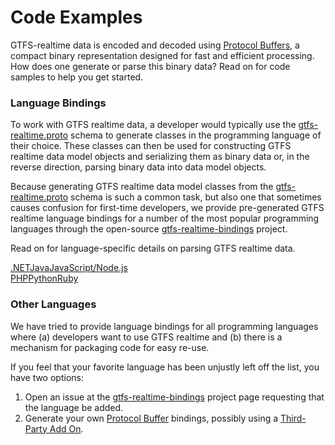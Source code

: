 # Code Examples

GTFS-realtime data is encoded and decoded using [Protocol Buffers](https://developers.google.com/protocol-buffers/), a compact binary representation designed for fast and efficient processing. How does one generate or parse this binary data? Read on for code samples to help you get started.

### Language Bindings
To work with GTFS realtime data, a developer would typically use the [gtfs-realtime.proto](../proto) schema to generate classes in the programming language of their choice. These classes can then be used for constructing GTFS realtime data model objects and serializing them as binary data or, in the reverse direction, parsing binary data into data model objects.

Because generating GTFS realtime data model classes from the [gtfs-realtime.proto](../proto)  schema is such a common task, but also one that sometimes causes confusion for first-time developers, we provide pre-generated GTFS realtime language bindings for a number of the most popular programming languages through the open-source [gtfs-realtime-bindings](https://github.com/google/gtfs-realtime-bindings) project.

Read on for language-specific details on parsing GTFS realtime data.

<div class="code-example-landing">
    <a class="button" href="dotnet">.NET</a><a class="button" href="java">Java</a><a class="button" href="nodejs">JavaScript/Node.js</a></div><div class="code-example-landing"><a class="button" href="php">PHP</a><a class="button" href="python">Python</a><a class="button" href="ruby">Ruby</a></div>

### Other Languages
We have tried to provide language bindings for all programming languages where (a) developers want to use GTFS realtime and (b) there is a mechanism for packaging code for easy re-use.

If you feel that your favorite language has been unjustly left off the list, you have two options:

1. Open an issue at the [gtfs-realtime-bindings](https://github.com/google/gtfs-realtime-bindings) project page requesting that the language be added.
2. Generate your own [Protocol Buffer](https://developers.google.com/protocol-buffers/) bindings, possibly using a [Third-Party Add On](https://github.com/google/protobuf/blob/master/docs/third_party.md).